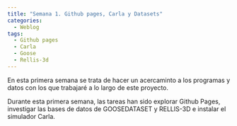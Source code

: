 ```yaml
---
title: "Semana 1. Github pages, Carla y Datasets"
categories:
  - Weblog
tags:
  - Github pages
  - Carla
  - Goose
  - Rellis-3d
---
```


En esta primera semana se trata de hacer un acercaminto a los programas y datos con los que trabajaré a lo largo de este proyecto.

Durante esta primera semana, las tareas han sido explorar Github Pages, investigar las bases de datos de GOOSEDATASET y RELLIS-3D e instalar el simulador Carla.

 




